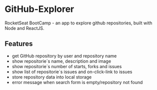 # GitHub-Explorer
RocketSeat BootCamp - an app to explore github repositories, built with Node and ReactJS.

## Features

- get GitHub repository by user and repository name
- show repositorie´s name, description and image
- show repositorie´s number of starts, forks and issues
- show list of repositorie´s issues and on-click-link to issues
- store repository data into local storage
- error message when search form is empty/repository not found

